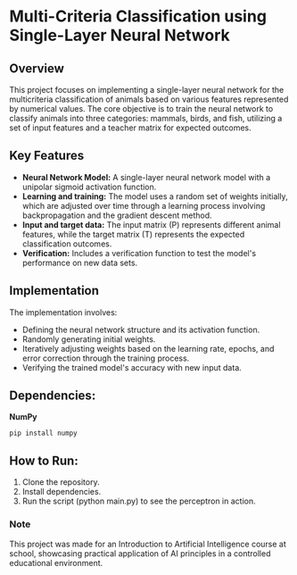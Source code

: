 # Multi-Criteria Classification using Single-Layer Neural Network

## Overview
This project focuses on implementing a single-layer neural network for the multicriteria classification of animals based on various features represented by numerical values. The core objective is to train the neural network to classify animals into three categories: mammals, birds, and fish, utilizing a set of input features and a teacher matrix for expected outcomes.

## Key Features
- **Neural Network Model:** A single-layer neural network model with a unipolar sigmoid activation function.
- **Learning and training:** The model uses a random set of weights initially, which are adjusted over time through a learning process involving backpropagation and the gradient descent method.
- **Input and target data:** The input matrix (P) represents different animal features, while the target matrix (T) represents the expected classification outcomes.
- **Verification:** Includes a verification function to test the model's performance on new data sets.

## Implementation
The implementation involves:
- Defining the neural network structure and its activation function.
- Randomly generating initial weights.
- Iteratively adjusting weights based on the learning rate, epochs, and error correction through the training process.
- Verifying the trained model's accuracy with new input data.

## Dependencies:
**NumPy**
```
pip install numpy
```

## How to Run:
1. Clone the repository.
2. Install dependencies.
3. Run the script (python main.py) to see the perceptron in action.

### Note
This project was made for an Introduction to Artificial Intelligence course at school, showcasing practical application of AI principles in a controlled educational environment.
